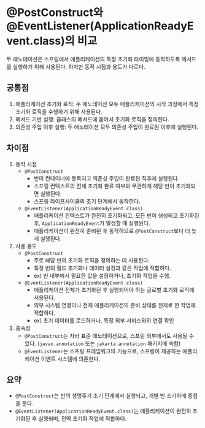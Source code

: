 # @PostConstruct와 @EventListener(ApplicationReadyEvent.class)의 비교
두 애노테이션은 스프링에서 애플리케이션의 특정 초기화 타이밍에 동작하도록 메서드를 실행하기 위해 사용된다. 하지만 동작 시점과 용도가 다르다.

## 공통점
1. 애플리케이션 초기화 로직: 두 애노테이션 모두 애플리케이션의 시작 과정에서 특정 초기화 로직을 수행하기 위해 사용된다.
2. 메서드 기반 실행: 클래스의 메서드에 붙어서 초기화 로직을 정의한다.
3. 의존성 주입 이후 실행: 두 애노테이션 모두 의존성 주입이 완료된 이후에 실행된다.

## 차이점
1. 동작 시점
    - `@PostConstruct`
      - 빈이 컨테이너에 등록되고 의존성 주입이 완료된 직후에 실행된다.
      - 스프링 컨텍스트의 전체 초기화 완료 여부와 무관하게 해당 빈이 초기화되면 실행된다.
      - 스프링 라이프사이클의 초기 단계에서 동작한다.
    - `@EventListener(ApplicationReadyEvent.class)`
      - 애플리케이션 컨텍스트가 완전히 초기화되고, 모든 빈이 생성되고 초기화된 후, `ApplicationReadyEvent`가 발생할 때 실행된다.
      - 애플리케이션이 완전히 준비된 후 동작하므로 `@PostConstruct`보다 더 늦게 실행된다.
2. 사용 용도
   - `@PostConstruct`
     - 주로 해당 빈의 초기화 로직을 정의하는 데 사용된다.
     - 특정 빈의 필드 초기화나 데이터 설정과 같은 작업에 적합하다.
     - ex) 빈 내부에서 필요한 값을 설정하거나, 초기화 작업을 수행.
   - `@EventListener(ApplicationReadyEvent.class)`
     - 애플리케이션 전체가 초기화된 후 실행되어야 하는 글로벌 초기화 로직에 사용된다.
     - 외부 시스템 연결이나 전체 애플리케이션의 준비 상태를 전제로 한 작업에 적합하다.
     - ex) 초기 데이터를 로드하거나, 특정 외부 서비스와의 연결 확인
3. 종속성
   - `@PostConstruct`는 자바 표준 애노테이션으로, 스프링 외부에서도 사용될 수 있다. (`javax.annotation` 또는 `jakarta.annotation` 패키지에 속함)
   - `@EventListener`는 스프링 프레임워크의 기능으로, 스프링이 제공하는 애플리케이션 이벤트 시스템에 의존한다.

## 요약
- `@PostConstruct`는 빈의 생명주기 초기 단계에서 실행되고, 개별 빈 초기화에 중점을 둔다.
- `@EventListener(ApplicationReadyEvent.class)`는 애플리케이션이 완전히 초기화된 후 실행되며, 전역 초기화 작업에 적합하다.
